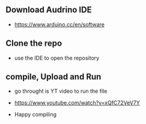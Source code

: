 ## Download Audrino IDE
- https://www.arduino.cc/en/software

## Clone the repo
- use the IDE to open the repository

## compile, Upload and Run
- go throught is YT video to run the file
- https://www.youtube.com/watch?v=xQfC72VeV7Y

- Happy compiling
